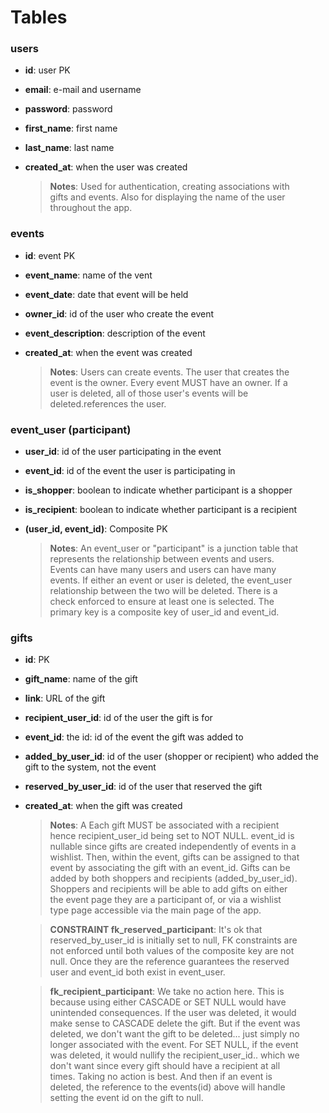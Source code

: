 <style>
blockquote {
  max-width: 400px;
}
</style>

# Tables

### users

-   **id**: user PK
-   **email**: e-mail and username
-   **password**: password
-   **first_name**: first name
-   **last_name**: last name
-   **created_at**: when the user was created

    > **Notes**: Used for authentication, creating associations with gifts and events. Also for displaying the name of the user throughout the app.

### events

-   **id**: event PK
-   **event_name**: name of the vent
-   **event_date**: date that event will be held
-   **owner_id**: id of the user who create the event
-   **event_description**: description of the event
-   **created_at**: when the event was created

    > **Notes**: Users can create events. The user that creates the event is the owner. Every event MUST have an owner. If a user is deleted, all of those user's events will be deleted.references the user.

### event_user (participant)

-   **user_id**: id of the user participating in the event
-   **event_id**: id of the event the user is participating in
-   **is_shopper**: boolean to indicate whether participant is a shopper
-   **is_recipient**: boolean to indicate whether participant is a recipient
-   **(user_id, event_id)**: Composite PK

    > **Notes**: An event_user or "participant" is a junction table that represents the relationship between events and users. Events can have many users and users can have many events. If either an event or user is deleted, the event_user relationship between the two will be deleted. There is a check enforced to ensure at least one is selected. The primary key is a composite key of user_id and event_id.

### gifts

-   **id**: PK
-   **gift_name**: name of the gift
-   **link**: URL of the gift
-   **recipient_user_id**: id of the user the gift is for
-   **event_id**: the id: id of the event the gift was added to
-   **added_by_user_id**: id of the user (shopper or recipient) who added the gift to the system, not the event
-   **reserved_by_user_id**: id of the user that reserved the gift
-   **created_at**: when the gift was created

    > **Notes**: A Each gift MUST be associated with a recipient hence recipient_user_id being set to NOT NULL. event_id is nullable since gifts are created independently of events in a wishlist. Then, within the event, gifts can be assigned to that event by associating the gift with an event_id. Gifts can be added by both shoppers and recipients (added_by_user_id). Shoppers and recipients will be able to add gifts on either the event page they are a participant of, or via a wishlist type page accessible via the main page of the app.

    > **CONSTRAINT fk_reserved_participant**: It's ok that reserved_by_user_id is initially set to null, FK constraints are not enforced until both values of the composite key are not null. Once they are the reference guarantees the reserved user and event_id both exist in event_user.

    > **fk_recipient_participant**: We take no action here. This is because using either CASCADE or SET NULL would have unintended consequences. If the user was deleted, it would make sense to CASCADE delete the gift. But if the event was deleted, we don't want the gift to be deleted... just simply no longer associated with the event. For SET NULL, if the event was deleted, it would nullify the recipient_user_id.. which we don't want since every gift should have a recipient at all times. Taking no action is best. And then if an event is deleted, the reference to the events(id) above will handle setting the event id on the gift to null.

